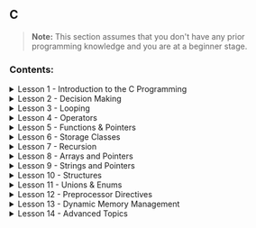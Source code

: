 ## C 

> **Note:** This section assumes that you don't have any prior programming knowledge and you are at a beginner stage. 

### Contents:

<details>
<summary>Lesson 1 - Introduction to the C Programming</summary>
<ul>
    <li>Introduction to Programming</li>
    <li>Hello World Program</li>
    <li>Understanding Basic Data Types</li>
</ul>
</details>
<details>
<summary>Lesson 2 - Decision Making</summary>
<ul>
    <li>If and Else statements</li>
    <li>Switch statement</li>
    <li>Pitfall in comparing floats</li>
    <li>Some examples of Decision making</li>
</ul>
</details>
<details>
<summary>Lesson 3 - Looping</summary>
<ul>
    <li>For and While loops</li>
    <li>Break and Continue statements</li>
    <li>Some examples of Looping</li>
</ul>
</details>
<details>
<summary>Lesson 4 - Operators</summary>
<ul>
    <li>Arithmetic Operators</li>
    <li>Relational Operators</li>
    <li>Logical Operators</li>
    <li>Bitwise Operators</li>
    <li>Compound Assignment Operators</li>
    <li>Member Access and Pointer Operators</li>
    <li>Miscellaneous operators</li>
</ul>
</details>
<details>
<summary>Lesson 5 - Functions & Pointers</summary>
<ul>
    <li>Understanding Functions</li>
    <li>Library functions - Random & Math</li>
    <li>Understanding Pointers & Pointer Arithmetic</li>
    <li><code>const</code> pointer</li>
    <li><code>void</code> pointer</li>
    <li>Pointer to a function</li>
    <li>Complicated Pointer Declarations</li> 
    <li>Execution of main() - Behind the scenes</li>
    <li>Executing before and after main()</li>
</ul>
</details>
<details>
<summary>Lesson 6 - Storage Classes</summary>
<ul>
    <li>Introduction to Storage Classes</li>
    <li>Memory Layout</li>
    <li>Linkage</li>
</ul>
</details>
<details>
<summary>Lesson 7 - Recursion</summary>
<ul>
    <li>Understanding Recursion - Problem Decomposition & Recomposition</li>
    <li>Some examples of Recursion</li>
</ul>
</details>
<details>
<summary>Lesson 8 - Arrays and Pointers</summary>
<ul>
    <li>Single and Multidimensional Arrays</li>
    <li>Comparison between Arrays and Pointers</li>
</ul>
</details>
<details>
<summary>Lesson 9 - Strings and Pointers</summary>
<ul>
    <li>Strings and Array of Strings</li>
    <li>String Functions</li>
    <li>Tokenisation</li>
    <li>Converting strings to numbers and vice-versa</li>
    <li>String formatted read and write</li>
</ul>
</details>
<details>
<summary>Lesson 10 - Structures</summary>
<ul>
    <li>Structures</li>
    <li>Sorting Structures</li>
    <li>Flexible Array Members</li>
    <li>Alignment, Padding and Packing</li>
    <li>Bitfields</li>
</ul>
</details>
<details>
<summary>Lesson 11 - Unions & Enums</summary>
<ul>
    <li>Unions</li>
    <li>Enums</li>
</ul>
</details>
<details>
<summary>Lesson 12 - Preprocessor Directives</summary>
<ul>
    <li>Macros and Preprocessors</li>
    <li>Typedef vs #define</li>
    <li>Creating header file of own</li>
    <li>The Build Process</li>
</ul>
</details>
<details>
<summary>Lesson 13 - Dynamic Memory Management</summary>
<ul>
    <li>Allocating and Freeing Memory Dynamically</li>
    <li>Pointer Issues</li>
</ul>
</details>
<details>
<summary>Lesson 14 - Advanced Topics</summary>
<ul>
    <li>Files & IO Streams</li>
    <li>Error Handling and Assertions</li>
    <li>Undefined Behavior</li>
    <li>Variable Arguments</li>
</ul>
</details>